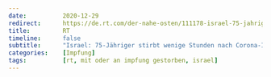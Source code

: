```yaml
---
date:          2020-12-29
redirect:      https://de.rt.com/der-nahe-osten/111178-israel-75-jahriger-stirbt-wenige/
title:         RT
timeline:      false
subtitle:      "Israel: 75-Jähriger stirbt wenige Stunden nach Corona-Impfung"
categories:    [Impfung]
tags:          [rt, mit oder an impfung gestorben, israel]
---
```


